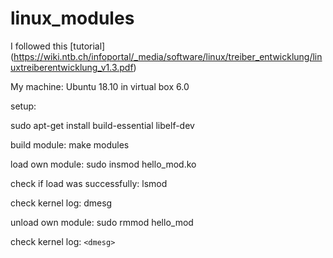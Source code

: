 # linux_modules

I followed this [tutorial] (https://wiki.ntb.ch/infoportal/_media/software/linux/treiber_entwicklung/linuxtreiberentwicklung_v1.3.pdf)

My machine: Ubuntu 18.10 in virtual box 6.0

setup: 

sudo apt-get install build-essential libelf-dev



build module:
make modules

load own module:
sudo insmod hello_mod.ko

check if load was successfully:
lsmod

check kernel log:
dmesg

unload own module:
sudo rmmod hello_mod

check kernel log:
`<dmesg>`
